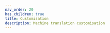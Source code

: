 ```yaml
---
nav_order: 20
has_children: true
title: Customisation
description: Machine translation customisation
---
```

